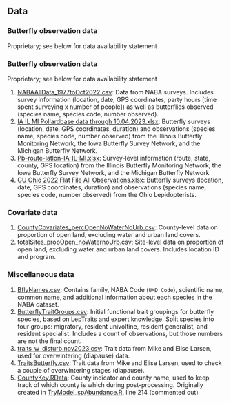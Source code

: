 ## Data

### Butterfly observation data
Proprietary; see below for data availability statement
### Butterfly observation data
Proprietary; see below for data availability statement
1. [NABAAllData_1977toOct2022.csv](https://github.com/zipkinlab/Archived-data/blob/master/Leuenberger_etal_2025_PNAS/NABAAllData_1977toOct2022.csv): Data from NABA surveys. Includes survey information (location, date, GPS coordinates, party hours [time spent surveying x number of people]) as well as butterflies observed (species name, species code, number observed). 
2. [IA IL MI Pollardbase data through 10.04.2023.xlsx](https://github.com/zipkinlab/Archived-data/blob/master/Leuenberger_etal_2025_PNAS/IA%20IL%20MI%20Pollardbase%20data%20through%2010.04.2023.xlsx): Butterfly surveys (location, date, GPS coordinates, duration) and observations (species name, species code, number observed) from the Illinois Butterfly Monitoring Network, the Iowa Butterfly Survey Network, and the Michigan Butterfly Network. 
3. [Pb-route-latlon-IA-IL-MI.xlsx](https://github.com/zipkinlab/Archived-data/blob/master/Leuenberger_etal_2025_PNAS/Pb-route-latlon-IA-IL-MI.xlsx): Survey-level information (route, state, county, GPS location) from the Illinois Butterfly Monitoring Network, the Iowa Butterfly Survey Network, and the Michigan Butterfly Network
4. [GU Ohio 2022 Flat File All Observations.xlsx](https://github.com/zipkinlab/Archived-data/blob/master/Leuenberger_etal_2025_PNAS/GU%20Ohio%202022%20Flat%20File%20All%20Observations.xlsx): Butterfly surveys (location, date, GPS coordinates, duration) and observations (species name, species code, number observed) from the Ohio Lepidopterists. 

### Covariate data
1. [CountyCovariates_percOpenNoWaterNoUrb.csv](Data/CountyCovariates_percOpenNoWaterNoUrb.csv): County-level data on proportion of open land, excluding water and urban land covers.
2. [totalSites_propOpen_noWaternoUrb.csv](Data/totalSites_propOpen_noWaternoUrb.csv): Site-level data on proportion of open land, excluding water and urban land covers. Includes location ID and program.

### Miscellaneous data
1. [BflyNames.csv](Data/BflyNames.csv): Contains family, NABA Code (`UMD_Code`), scientific name, common name, and additional information about each species in the NABA dataset. 
2. [ButterflyTraitGroups.csv](Data/ButterflyTraitGroups.csv): Initial functional trait groupings for butterfly species, based on LepTraits and expert knowledge. Split species into four groups: migratory, resident univoltine, resident generalist, and resident specialist. Includes a count of observations, but those numbers are not the final count. 
3. [traits_w_disturb.nov2023.csv](Data/traits_w_disturb.nov2023.csv): Trait data from Mike and Elise Larsen, used for overwintering (diapause) data. 
4. [TraitsButterfly.csv](https://github.com/zipkinlab/Leuenberger_etal_2025_PNAS/blob/main/Data/TraitsButterfly.csv): Trait data from Mike and Elise Larsen, used to check a couple of overwintering stages (diapause).
5. [CountyKey.RData](Data/CountyKey.RData): County indicator and county name, used to keep track of which county is which during post-processing. Originally created in [TryModel_spAbundance.R](Code/R/TryModel_spAbundance.R), line 214 (commented out)